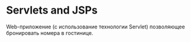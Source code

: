 # Servlets and JSPs
Web-приложение (с использование технологии Servlet) 
позволяющее бронировать номера в гостинице.
